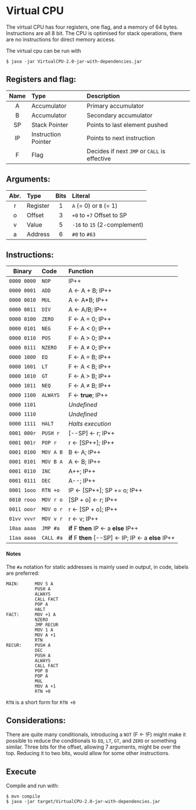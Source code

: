 Virtual CPU
===========

The virtual CPU has four registers, one flag, and a memory of 64 bytes.
Instructions are all 8 bit.
The CPU is optimised for stack operations,
there are no instructions for direct memory access.

The virtual cpu can be run with
```shell
$ java -jar VirtualCPU-2.0-jar-with-dependencies.jar
```

Registers and flag:
-------------------

| Name  | Type                | Description                                  |
| :---: | :------------------ | :------------------------------------------- |
| A     | Accumulator         | Primary accumulator                          |
| B     | Accumulator         | Secondary accumulator                        |
| SP    | Stack Pointer       | Points to last element pushed                |
| IP    | Instruction Pointer | Points to next instruction                   |
| F     | Flag                | Decides if next `JMP` or `CALL` is effective |

Arguments:
----------

| Abr.  | Type        | Bits  | Literal                      |
| :---: |:----------- | :---: | :--------------------------- |
| r     | Register    | 1     | `A` (= 0) or `B` (= 1)       |
| o     | Offset      | 3     | `+0` to `+7` Offset to SP    |
| v     | Value       | 5     | `-16` to `15` (2-complement) |
| a     | Address     | 6     | `#0` to `#63`                |


Instructions:
-------------

| Binary      | Code      | Function                                           |
| :---------: | :-------- | :------------------------------------------------- |
| `0000 0000` | `NOP`     | IP++                                               |
| `0000 0001` | `ADD`     | A ← A + B; IP++                                    |
| `0000 0010` | `MUL`     | A ← A*B; IP++                                      |
| `0000 0011` | `DIV`     | A ← A/B; IP++                                      |
| `0000 0100` | `ZERO`    | F ← A = 0; IP++                                    |
| `0000 0101` | `NEG`     | F ← A < 0; IP++                                    |
| `0000 0110` | `POS`     | F ← A > 0; IP++                                    |
| `0000 0111` | `NZERO`   | F ← A ≠ 0; IP++                                    |
| `0000 1000` | `EQ`      | F ← A = B; IP++                                    |
| `0000 1001` | `LT`      | F ← A < B; IP++                                    |
| `0000 1010` | `GT`      | F ← A > B; IP++                                    |
| `0000 1011` | `NEQ`     | F ← A ≠ B; IP++                                    |
| `0000 1100` | `ALWAYS`  | F ← **true**; IP++                                 |
| `0000 1101` |           | *Undefined*                                        |
| `0000 1110` |           | *Undefined*                                        |
| `0000 1111` | `HALT`    | *Halts execution*                                  |
| `0001 000r` | `PUSH r`  | [--SP] ← r; IP++                                   |
| `0001 001r` | `POP r`   | r ← [SP++]; IP++                                   |
| `0001 0100` | `MOV A B` | B ← A; IP++                                        |
| `0001 0101` | `MOV B A` | A ← B; IP++                                        |
| `0001 0110` | `INC`     | A++; IP++                                          |
| `0001 0111` | `DEC`     | A--; IP++                                          |
| `0001 1ooo` | `RTN +o`  | IP ← [SP++]; SP += o; IP++                         |
| `0010 rooo` | `MOV r o` | [SP + o] ← r; IP++                                 |
| `0011 ooor` | `MOV o r` | r ← [SP + o]; IP++                                 |
| `01vv vvvr` | `MOV v r` | r ← v; IP++                                        |
| `10aa aaaa` | `JMP #a`  | **if** F **then** IP ← a **else** IP++             |
| `11aa aaaa` | `CALL #a` | **if** F **then** [--SP] ← IP; IP ← a **else** IP++|

#### Notes

The `#a` notation for static addresses is mainly used in output,
in code, labels are preferred:
```
MAIN:      MOV 5 A
           PUSH A
           ALWAYS
           CALL FACT
           POP A
           HALT
FACT:      MOV +1 A
           NZERO
           JMP RECUR
           MOV 1 A
           MOV A +1
           RTN
RECUR:     PUSH A
           DEC
           PUSH A
           ALWAYS
           CALL FACT
           POP B
           POP A
           MUL
           MOV A +1
           RTN +0
```
`RTN` is a short form for `RTN +0`

Considerations:
---------------
There are quite many conditionals, introducing a `NOT` (F ← !F) might
make it possible to reduce the conditionals to `EQ`, `LT`, `GT`,
and `ZERO` or something similar. Three bits for the offset,
allowing 7 arguments, might be over the top.
Reducing it to two bits, would allow for some other instructions.

Execute
-------
Compile and run with:
```
$ mvn compile
$ java -jar target/VirtualCPU-2.0-jar-with-dependencies.jar
```
